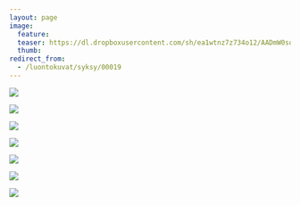 ```yaml
---
layout: page
image:
  feature:
  teaser: https://dl.dropboxusercontent.com/sh/ea1wtnz7z734o12/AADmW0sqxP9Lo75Pb1iDsQ8ya/luontokuvat/syksy/4/DS43504-245px.jpg
  thumb:
redirect_from:
  - /luontokuvat/syksy/00019
---
```


[![](https://dl.dropboxusercontent.com/sh/ea1wtnz7z734o12/AAAB7qMbhlvjlW2bnHTAUO-na/luontokuvat/syksy/4/DS42726-800px.jpg)](https://dl.dropboxusercontent.com/sh/ea1wtnz7z734o12/AADHLb1TRjcFE7LZ_JxE8Fnfa/luontokuvat/syksy/4/DS42726.jpg)

[![](https://dl.dropboxusercontent.com/sh/ea1wtnz7z734o12/AAButXf5dG3-oCct58sodP5Oa/luontokuvat/syksy/4/DS42715-800px.jpg)](https://dl.dropboxusercontent.com/sh/ea1wtnz7z734o12/AADcDZraxSodXqEv5Qt3yksza/luontokuvat/syksy/4/DS42715.jpg)

[![](https://dl.dropboxusercontent.com/sh/ea1wtnz7z734o12/AADVzbxAtnjpVf6ohJBQS6lYa/luontokuvat/syksy/4/DS42751-800px.jpg)](https://dl.dropboxusercontent.com/sh/ea1wtnz7z734o12/AABipp6WmrZAEyR0zipBEcu9a/luontokuvat/syksy/4/DS42751.jpg)

[![](https://dl.dropboxusercontent.com/sh/ea1wtnz7z734o12/AADKovqeHz6QHUqEZ5wuzwb2a/luontokuvat/syksy/4/DS43484-800px.jpg)](https://dl.dropboxusercontent.com/sh/ea1wtnz7z734o12/AACV_ygtNKx-UB_FAume2-wqa/luontokuvat/syksy/4/DS43484.jpg)

[![](https://dl.dropboxusercontent.com/sh/ea1wtnz7z734o12/AABBf51PLlaRYRKuc5dcTNOna/luontokuvat/syksy/4/DS43504-800px.jpg)](https://dl.dropboxusercontent.com/sh/ea1wtnz7z734o12/AACy4HMgv6--j9Eo4WaTd0eba/luontokuvat/syksy/4/DS43504.jpg)

[![](https://dl.dropboxusercontent.com/sh/ea1wtnz7z734o12/AACCrtS30ZfGYTtI2V_TnIcfa/luontokuvat/syksy/4/DS43506-800px.jpg)](https://dl.dropboxusercontent.com/sh/ea1wtnz7z734o12/AADV71RFEo94_gtVHygROzf5a/luontokuvat/syksy/4/DS43506.jpg)

[![](https://dl.dropboxusercontent.com/sh/ea1wtnz7z734o12/AACen91gBL53M1S8v-ND4kWYa/luontokuvat/syksy/4/DS43509-800px.jpg)](https://dl.dropboxusercontent.com/sh/ea1wtnz7z734o12/AAC11Bd8i5Cdez5pCui1iYXCa/luontokuvat/syksy/4/DS43509.jpg)
